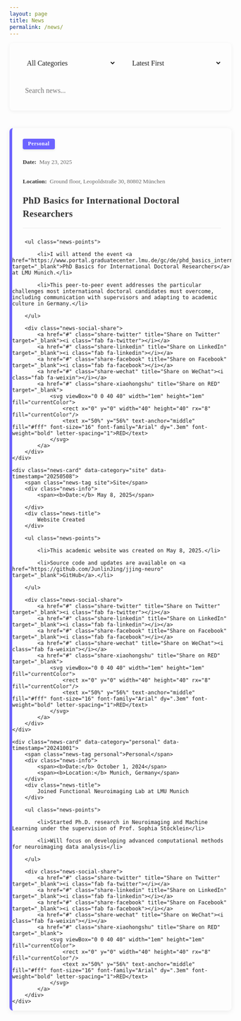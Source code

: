 ```yaml
---
layout: page
title: News
permalink: /news/
---
```


<style>
.news-controls {
    display: flex;
    gap: 1.2rem;
    margin-bottom: 2.5rem;
    flex-wrap: wrap;
    background: var(--bg-color-secondary);
    padding: 1.4rem;
    border-radius: 8px;
    box-shadow: 0 2px 8px rgba(0,0,0,0.06);
}
.control-item {
    flex: 1;
    min-width: 180px;
}
.control-item select, .control-item input {
    width: 100%;
    padding: 0.8rem;
    border: 1px solid var(--border-color);
    border-radius: 6px;
    background: var(--bg-color);
    color: var(--text-color);
    font-size: 1rem;
    transition: all 0.3s;
    font-family: "Palatino Linotype", "Book Antiqua", Palatino, serif;
}
.control-item select:hover, .control-item input:hover {
    border-color: #999;
}
.control-item select:focus, .control-item input:focus {
    outline: none;
    border-color: var(--accent-color);
    box-shadow: 0 0 0 3px rgba(var(--accent-color-rgb), 0.1);
}
.news-list {
    display: grid;
    grid-template-columns: 1fr;
    gap: 2.5rem;
    margin: 2.5rem 0;
    max-width: 900px;
    margin-left: auto;
    margin-right: auto;
}
.news-card {
    background: var(--bg-color-secondary);
    border-radius: 8px;
    box-shadow: 0 2px 12px rgba(0,0,0,0.08);
    position: relative;
    transition: all 0.3s ease;
    overflow: hidden;
    border-left: 6px solid transparent;
    padding: 0;
}
.news-card:hover {
    box-shadow: 0 5px 20px rgba(0,0,0,0.12);
    transform: translateY(-3px);
}
.news-card[data-category="personal"] {
    border-left-color: #6c63ff;
}
.news-card[data-category="site"] {
    border-left-color: #0984e3;
}
.news-card[data-category="project"] {
    border-left-color: #00b894;
}
.news-card[data-category="blog"] {
    border-left-color: #fdcb6e;
}
.news-card[data-category="research"] {
    border-left-color: #e84393;
}
.news-tag {
    display: inline-block;
    font-size: 0.85em;
    font-weight: 600;
    padding: 0.4em 1em;
    border-radius: 4px;
    color: #fff;
    font-family: "Palatino Linotype", "Book Antiqua", Palatino, serif;
    letter-spacing: 0.6px;
    margin: 1.5rem 0 0 1.5rem;
    box-shadow: 0 2px 4px rgba(0,0,0,0.1);
}
.news-tag.personal { background-color: #6c63ff; }
.news-tag.project { background-color: #00b894; }
.news-tag.site { background-color: #0984e3; }
.news-tag.blog { background-color: #fdcb6e; color: #333; }
.news-tag.research { background-color: #e84393; }
.news-info {
    font-size: 0.95em;
    color: #666;
    margin: 1.2rem 1.5rem;
    display: flex;
    flex-wrap: wrap;
    gap: 1.5rem;
    font-family: "Times New Roman", Times, serif;
    line-height: 1.5;
}
.news-info span { 
    display: inline-flex;
    align-items: center;
    min-width: 180px;
}
.news-info b {
    font-weight: 600;
    color: #333;
    margin-right: 0.5em;
}
.news-title {
    font-size: 1.5em;
    font-weight: 600;
    margin: 0.6rem 1.5rem 1.5rem 1.5rem;
    font-family: "Palatino Linotype", "Book Antiqua", Palatino, serif;
    letter-spacing: 0.02em;
    line-height: 1.4;
    color: #333;
    border-bottom: 1px solid #eaeaea;
    padding-bottom: 0.8em;
}
html.dark .news-title {
    color: #e2e8f0 !important;
    border-bottom-color: #4a5568;
}
.news-points {
    margin: 0 1.5rem 1.8rem 1.5rem;
    padding-left: 2.5em;
    font-size: 1.08em;
    color: var(--text-color);
    text-align: justify;
    line-height: 1.75;
    font-family: "Times New Roman", Times, serif;
    letter-spacing: 0.01em;
    list-style-type: none;
}
.news-points li {
    margin-bottom: 1em;
    position: relative;
    text-align: justify;
    padding-right: 0.5em;
}
.news-points li:last-child {
    margin-bottom: 0;
}
.news-points li::before {
    content: "•";
    color: #8b0000;
    font-weight: bold;
    position: absolute;
    left: -1.5em;
    font-size: 1.2em;
}
.news-points li a {
    text-decoration: none;
    color: #4a6da7;
    border-bottom: 1px dotted #4a6da7;
    transition: all 0.2s ease;
}
.news-points li a:hover {
    color: #6c63ff;
    border-bottom-color: #6c63ff;
}
html.dark .news-points li a {
    color: #81a1d6;
    border-bottom-color: #81a1d6;
}
html.dark .news-points li a:hover {
    color: #a3beff;
    border-bottom-color: #a3beff;
}
.news-social-share {
    display: flex;
    gap: 1em;
    justify-content: flex-end;
    border-top: 1px solid rgba(0,0,0,0.05);
    margin: 0 1.5rem;
    padding: 1.5rem 0;
}
.news-social-share a {
    display: inline-flex;
    align-items: center;
    justify-content: center;
    width: 2.2em;
    height: 2.2em;
    border-radius: 50%;
    background-color: rgba(0,0,0,0.05);
    color: #666;
    transition: all 0.2s;
}
html.dark .news-social-share a {
    background-color: rgba(255,255,255,0.1);
    color: #a0aec0;
}
.news-social-share a:hover {
    transform: translateY(-3px);
}
.news-social-share a.share-twitter:hover { 
    background-color: #1da1f2; 
    color: white;
}
.news-social-share a.share-linkedin:hover { 
    background-color: #0077b5; 
    color: white;
}
.news-social-share a.share-facebook:hover { 
    background-color: #1877f3; 
    color: white;
}
.news-social-share a.share-wechat:hover { 
    background-color: #09bb07; 
    color: white;
}
.news-social-share a.share-xiaohongshu:hover { 
    background-color: #ff2442; 
    color: white;
}
.news-social-share a.share-xiaohongshu svg {
    width: 1em;
    height: 1em;
}
@media (max-width: 768px) {
    .news-controls { flex-direction: column; padding: 1.2rem; }
    .news-card { border-radius: 6px; }
    .news-tag { margin: 1.2rem 0 0 1.2rem; font-size: 0.8em; }
    .news-info { margin: 1rem 1.2rem; gap: 1rem; font-size: 0.9em; }
    .news-title { margin: 0.5rem 1.2rem 1.2rem 1.2rem; font-size: 1.3em; }
    .news-points { margin: 0 1.2rem 1.5rem 1.2rem; font-size: 1.02em; line-height: 1.7; padding-left: 2em; }
    .news-points li::before { left: -1.3em; }
    .news-social-share { margin: 0 1.2rem; padding: 1.2rem 0; }
}

/* 翻页控件样式 */
.pagination {
    display: flex;
    justify-content: center;
    align-items: center;
    gap: 15px;
    margin: 30px 0;
}

.pagination-btn {
    padding: 8px 15px;
    border: none;
    background-color: var(--accent-color, #6c63ff);
    color: white;
    border-radius: 5px;
    cursor: pointer;
    display: flex;
    align-items: center;
    gap: 5px;
    transition: all 0.3s ease;
}

.pagination-btn:hover:not(:disabled) {
    background-color: var(--accent-color-dark, #5a52d5);
    transform: translateY(-2px);
}

.pagination-btn:disabled {
    background-color: #ccc;
    cursor: not-allowed;
}

.page-numbers {
    font-size: 1em;
    color: var(--text-color, #333);
}

@media (max-width: 768px) {
    .pagination {
        gap: 10px;
    }
    
    .pagination-btn {
        padding: 6px 10px;
        font-size: 0.9em;
    }
}
</style>

<div class="news-controls">
    <div class="control-item">
        <select id="newsFilter" onchange="filterNews()">
            <option value="all">All Categories</option>
            <option value="personal">Personal</option>
            <option value="project">Project</option>
            <option value="site">Site</option>
            <option value="blog">Blog</option>
            <option value="research">Research</option>
        </select>
    </div>
    <div class="control-item">
        <select id="newsSort" onchange="sortNews()">
            <option value="date-desc" selected>Latest First</option>
            <option value="date-asc">Oldest First</option>
        </select>
    </div>
    <div class="control-item">
        <input type="text" id="newsSearch" placeholder="Search news..." onkeyup="searchNews()">
    </div>
</div>

<div class="news-list" id="newsList">
    <div class="news-card" data-category="personal" data-timestamp="20250523">
        <span class="news-tag personal">Personal</span>
        <div class="news-info">
            <span><b>Date:</b> May 23, 2025</span>
            <span><b>Location:</b> Ground floor, Leopoldstraße 30, 80802 München</span>
        </div>
        <div class="news-title">
            PhD Basics for International Doctoral Researchers
        </div>
  
        <ul class="news-points">
    
            <li>I will attend the event <a href="https://www.portal.graduatecenter.lmu.de/gc/de/phd_basics_internationals_2025" target="_blank">PhD Basics for International Doctoral Researchers</a> at LMU Munich.</li>
      
            <li>This peer-to-peer event addresses the particular challenges most international doctoral candidates must overcome, including communication with supervisors and adapting to academic culture in Germany.</li>
      
        </ul>
    
        <div class="news-social-share">
            <a href="#" class="share-twitter" title="Share on Twitter" target="_blank"><i class="fab fa-twitter"></i></a>
            <a href="#" class="share-linkedin" title="Share on LinkedIn" target="_blank"><i class="fab fa-linkedin"></i></a>
            <a href="#" class="share-facebook" title="Share on Facebook" target="_blank"><i class="fab fa-facebook"></i></a>
            <a href="#" class="share-wechat" title="Share on WeChat"><i class="fab fa-weixin"></i></a>
            <a href="#" class="share-xiaohongshu" title="Share on RED" target="_blank">
                <svg viewBox="0 0 40 40" width="1em" height="1em" fill="currentColor">
                    <rect x="0" y="0" width="40" height="40" rx="8" fill="currentColor"/>
                    <text x="50%" y="56%" text-anchor="middle" fill="#fff" font-size="16" font-family="Arial" dy=".3em" font-weight="bold" letter-spacing="1">RED</text>
                </svg>
            </a>
        </div>
    </div>
  
    <div class="news-card" data-category="site" data-timestamp="20250508">
        <span class="news-tag site">Site</span>
        <div class="news-info">
            <span><b>Date:</b> May 8, 2025</span>
            
        </div>
        <div class="news-title">
            Website Created
        </div>
  
        <ul class="news-points">
    
            <li>This academic website was created on May 8, 2025.</li>
      
            <li>Source code and updates are available on <a href="https://github.com/JunlinJing/jjing-neuro" target="_blank">GitHub</a>.</li>
      
        </ul>
    
        <div class="news-social-share">
            <a href="#" class="share-twitter" title="Share on Twitter" target="_blank"><i class="fab fa-twitter"></i></a>
            <a href="#" class="share-linkedin" title="Share on LinkedIn" target="_blank"><i class="fab fa-linkedin"></i></a>
            <a href="#" class="share-facebook" title="Share on Facebook" target="_blank"><i class="fab fa-facebook"></i></a>
            <a href="#" class="share-wechat" title="Share on WeChat"><i class="fab fa-weixin"></i></a>
            <a href="#" class="share-xiaohongshu" title="Share on RED" target="_blank">
                <svg viewBox="0 0 40 40" width="1em" height="1em" fill="currentColor">
                    <rect x="0" y="0" width="40" height="40" rx="8" fill="currentColor"/>
                    <text x="50%" y="56%" text-anchor="middle" fill="#fff" font-size="16" font-family="Arial" dy=".3em" font-weight="bold" letter-spacing="1">RED</text>
                </svg>
            </a>
        </div>
    </div>
  
    <div class="news-card" data-category="personal" data-timestamp="20241001">
        <span class="news-tag personal">Personal</span>
        <div class="news-info">
            <span><b>Date:</b> October 1, 2024</span>
            <span><b>Location:</b> Munich, Germany</span>
        </div>
        <div class="news-title">
            Joined Functional Neuroimaging Lab at LMU Munich
        </div>
  
        <ul class="news-points">
    
            <li>Started Ph.D. research in Neuroimaging and Machine Learning under the supervision of Prof. Sophia Stöcklein</li>
      
            <li>Will focus on developing advanced computational methods for neuroimaging data analysis</li>
      
        </ul>
    
        <div class="news-social-share">
            <a href="#" class="share-twitter" title="Share on Twitter" target="_blank"><i class="fab fa-twitter"></i></a>
            <a href="#" class="share-linkedin" title="Share on LinkedIn" target="_blank"><i class="fab fa-linkedin"></i></a>
            <a href="#" class="share-facebook" title="Share on Facebook" target="_blank"><i class="fab fa-facebook"></i></a>
            <a href="#" class="share-wechat" title="Share on WeChat"><i class="fab fa-weixin"></i></a>
            <a href="#" class="share-xiaohongshu" title="Share on RED" target="_blank">
                <svg viewBox="0 0 40 40" width="1em" height="1em" fill="currentColor">
                    <rect x="0" y="0" width="40" height="40" rx="8" fill="currentColor"/>
                    <text x="50%" y="56%" text-anchor="middle" fill="#fff" font-size="16" font-family="Arial" dy=".3em" font-weight="bold" letter-spacing="1">RED</text>
                </svg>
            </a>
        </div>
    </div>
  </div>


<script>
    document.addEventListener('DOMContentLoaded', function() {
        // Initialize
        updateNewsCount();
    });

    function filterNews() {
        const category = document.getElementById('newsFilter').value;
        const cards = document.querySelectorAll('.news-card');
        
        cards.forEach(card => {
            if (category === 'all' || card.dataset.category === category) {
                card.style.display = 'block';
            } else {
                card.style.display = 'none';
            }
        });
        
        updateNewsCount();
    }

    function sortNews() {
        const sortOrder = document.getElementById('newsSort').value;
        const newsContainer = document.getElementById('newsList');
        const cards = Array.from(document.querySelectorAll('.news-card'));
        
        cards.sort((a, b) => {
            const aTime = parseInt(a.dataset.timestamp || '0');
            const bTime = parseInt(b.dataset.timestamp || '0');
            
            if (sortOrder === 'date-desc') {
                return bTime - aTime; // Newest first
            } else {
                return aTime - bTime; // Oldest first
            }
        });
        
        // Re-append cards in the sorted order
        cards.forEach(card => newsContainer.appendChild(card));
    }

    function searchNews() {
        const searchText = document.getElementById('newsSearch').value.toLowerCase();
        const cards = document.querySelectorAll('.news-card');
        
        cards.forEach(card => {
            const cardText = card.textContent.toLowerCase();
            if (cardText.includes(searchText)) {
                card.style.display = 'block';
            } else {
                card.style.display = 'none';
            }
        });
        
        updateNewsCount();
    }

    function updateNewsCount() {
        const visibleCards = document.querySelectorAll('.news-card[style="display: block;"], .news-card:not([style*="display"])').length;
        const countElem = document.getElementById('newsCount');
        if (countElem) {
            countElem.textContent = visibleCards;
        }
    }
</script>
